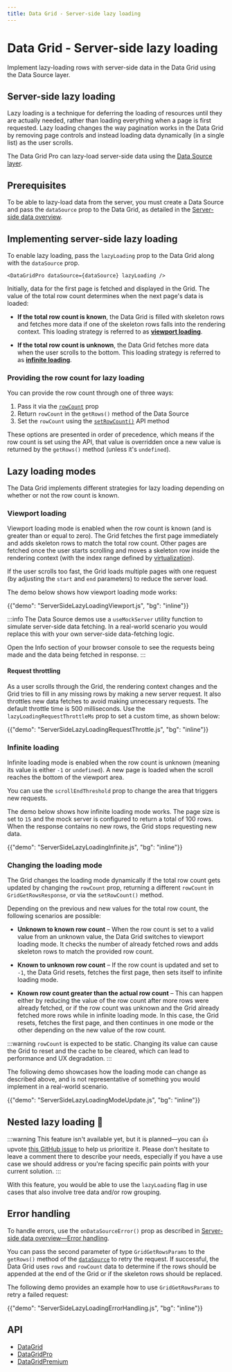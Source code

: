 ```yaml
---
title: Data Grid - Server-side lazy loading
---
```


# Data Grid - Server-side lazy loading [<span class="plan-pro"></span>](/x/introduction/licensing/#pro-plan 'Pro plan')

<p class="description">Implement lazy-loading rows with server-side data in the Data Grid using the Data Source layer.</p>

## Server-side lazy loading

Lazy loading is a technique for deferring the loading of resources until they are actually needed, rather than loading everything when a page is first requested.
Lazy loading changes the way pagination works in the Data Grid by removing page controls and instead loading data dynamically (in a single list) as the user scrolls.

The Data Grid Pro can lazy-load server-side data using the [Data Source layer](/x/react-data-grid/server-side-data/#the-solution-the-data-source-layer).

## Prerequisites

To be able to lazy-load data from the server, you must create a Data Source and pass the `dataSource` prop to the Data Grid, as detailed in the [Server-side data overview](/x/react-data-grid/server-side-data/).

## Implementing server-side lazy loading

To enable lazy loading, pass the `lazyLoading` prop to the Data Grid along with the `dataSource` prop.

```tsx
<DataGridPro dataSource={dataSource} lazyLoading />
```

Initially, data for the first page is fetched and displayed in the Grid.
The value of the total row count determines when the next page's data is loaded:

- **If the total row count is known**, the Data Grid is filled with skeleton rows and fetches more data if one of the skeleton rows falls into the rendering context.
  This loading strategy is referred to as [**viewport loading**](#viewport-loading).

- **If the total row count is unknown**, the Data Grid fetches more data when the user scrolls to the bottom.
  This loading strategy is referred to as [**infinite loading**](#infinite-loading).

### Providing the row count for lazy loading

You can provide the row count through one of three ways:

1. Pass it via the [`rowCount`](/x/api/data-grid/data-grid/#data-grid-prop-rowCount) prop
2. Return `rowCount` in the `getRows()` method of the Data Source
3. Set the `rowCount` using the [`setRowCount()`](/x/api/data-grid/grid-api/#grid-api-prop-setRowCount) API method

These options are presented in order of precedence, which means if the row count is set using the API, that value is overridden once a new value is returned by the `getRows()` method (unless it's `undefined`).

## Lazy loading modes

The Data Grid implements different strategies for lazy loading depending on whether or not the row count is known.

### Viewport loading

Viewport loading mode is enabled when the row count is known (and is greater than or equal to zero).
The Grid fetches the first page immediately and adds skeleton rows to match the total row count.
Other pages are fetched once the user starts scrolling and moves a skeleton row inside the rendering context (with the index range defined by [virtualization](/x/react-data-grid/virtualization/)).

If the user scrolls too fast, the Grid loads multiple pages with one request (by adjusting the `start` and `end` parameters) to reduce the server load.

The demo below shows how viewport loading mode works:

{{"demo": "ServerSideLazyLoadingViewport.js", "bg": "inline"}}

:::info
The Data Source demos use a `useMockServer` utility function to simulate server-side data fetching.
In a real-world scenario you would replace this with your own server-side data-fetching logic.

Open the Info section of your browser console to see the requests being made and the data being fetched in response.
:::

#### Request throttling

As a user scrolls through the Grid, the rendering context changes and the Grid tries to fill in any missing rows by making a new server request.
It also throttles new data fetches to avoid making unnecessary requests.
The default throttle time is 500 milliseconds.
Use the `lazyLoadingRequestThrottleMs` prop to set a custom time, as shown below:

{{"demo": "ServerSideLazyLoadingRequestThrottle.js", "bg": "inline"}}

### Infinite loading

Infinite loading mode is enabled when the row count is unknown (meaning its value is either `-1` or `undefined`).
A new page is loaded when the scroll reaches the bottom of the viewport area.

You can use the `scrollEndThreshold` prop to change the area that triggers new requests.

The demo below shows how infinite loading mode works.
The page size is set to `15` and the mock server is configured to return a total of 100 rows.
When the response contains no new rows, the Grid stops requesting new data.

{{"demo": "ServerSideLazyLoadingInfinite.js", "bg": "inline"}}

### Changing the loading mode

The Grid changes the loading mode dynamically if the total row count gets updated by changing the `rowCount` prop, returning a different `rowCount` in `GridGetRowsResponse`, or via the `setRowCount()` method.

Depending on the previous and new values for the total row count, the following scenarios are possible:

- **Unknown to known row count** – When the row count is set to a valid value from an unknown value, the Data Grid switches to viewport loading mode. It checks the number of already fetched rows and adds skeleton rows to match the provided row count.

- **Known to unknown row count** – If the row count is updated and set to `-1`, the Data Grid resets, fetches the first page, then sets itself to infinite loading mode.

- **Known row count greater than the actual row count** – This can happen either by reducing the value of the row count after more rows were already fetched, or if the row count was unknown and the Grid already fetched more rows while in infinite loading mode. In this case, the Grid resets, fetches the first page, and then continues in one mode or the other depending on the new value of the row count.

:::warning
`rowCount` is expected to be static.
Changing its value can cause the Grid to reset and the cache to be cleared, which can lead to performance and UX degradation.
:::

The following demo showcases how the loading mode can change as described above, and is not representative of something you would implement in a real-world scenario.

{{"demo": "ServerSideLazyLoadingModeUpdate.js", "bg": "inline"}}

## Nested lazy loading 🚧

:::warning
This feature isn't available yet, but it is planned—you can 👍 upvote [this GitHub issue](https://github.com/mui/mui-x/issues/14527) to help us prioritize it.
Please don't hesitate to leave a comment there to describe your needs, especially if you have a use case we should address or you're facing specific pain points with your current solution.
:::

With this feature, you would be able to use the `lazyLoading` flag in use cases that also involve tree data and/or row grouping.

## Error handling

To handle errors, use the `onDataSourceError()` prop as described in [Server-side data overview—Error handling](/x/react-data-grid/server-side-data/#error-handling).

You can pass the second parameter of type `GridGetRowsParams` to the `getRows()` method of the [`dataSource`](/x/api/data-grid/grid-api/#grid-api-prop-dataSource) to retry the request.
If successful, the Data Grid uses `rows` and `rowCount` data to determine if the rows should be appended at the end of the Grid or if the skeleton rows should be replaced.

The following demo provides an example how to use `GridGetRowsParams` to retry a failed request:

{{"demo": "ServerSideLazyLoadingErrorHandling.js", "bg": "inline"}}

## API

- [DataGrid](/x/api/data-grid/data-grid/)
- [DataGridPro](/x/api/data-grid/data-grid-pro/)
- [DataGridPremium](/x/api/data-grid/data-grid-premium/)
